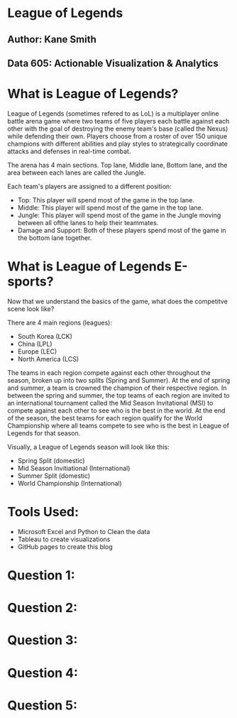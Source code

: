 # League of Legends 
## Author: Kane Smith
## Data 605: Actionable Visualization & Analytics

# What is League of Legends?

League of Legends (sometimes refered to as LoL) is a multiplayer online battle arena game where two teams of five players each battle against each other with the goal of destroying the enemy team's base (called the Nexus) while defending their own. Players choose from a roster of over 150 unique champions with different abilities and play styles to strategically coordinate attacks and defenses in real-time combat. 

The arena has 4 main sections. Top lane, Middle lane, Bottom lane, and the area between each lanes are called the Jungle.

Each team's players are assigned to a different position:
- Top: This player will spend most of the game in the top lane.
- Middle: This player will spend most of the game in the top lane.
- Jungle: This player will spend most of the game in the Jungle moving between all ofthe lanes to help their teammates.
- Damage and Support: Both of these players spend most of the game in the bottom lane together.

# What is League of Legends E-sports?
Now that we understand the basics of the game, what does the competitve scene look like?

There are 4 main regions (leagues):
- South Korea (LCK)
- China (LPL)
- Europe (LEC)
- North America (LCS)

The teams in each region compete against each other throughout the season, broken up into two splits (Spring and Summer). At the end of spring and summer, a team is crowned the champion of their respective region. In between the spring and summer, the top teams of each region are invited to an international tournament called the Mid Season Invitational (MSI) to compete against each other to see who is the best in the world. At the end of the season, the best teams for each region qualify for the World Championship where all teams compete to see who is the best in League of Legends for that season. 

Visually, a League of Legends season will look like this:
- Spring Split (domestic)
- Mid Season Invitiational (International)
- Summer Split (domestic)
- World Championship (International)

# Tools Used:
- Microsoft Excel and Python to Clean the data
- Tableau to create visualizations
- GitHub pages to create this blog 

# Question 1: 

# Question 2:

# Question 3:

# Question 4:

# Question 5:

